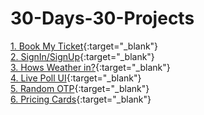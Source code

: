 # 30-Days-30-Projects

[1. Book My Ticket](https://pavankalyan-codes.github.io/30-Days-30-Projects/1%20Book%20My%20Ticket/){:target="\_blank"} \
[2. SignIn/SignUp](https://pavankalyan-codes.github.io/30-Days-30-Projects/2%20Signup-Signin/){:target="\_blank"} \
[3. Hows Weather in?](https://pavankalyan-codes.github.io/30-Days-30-Projects/3%20Hows%20weather%20in/){:target="\_blank"} \
[4. Live Poll UI](https://pavankalyan-codes.github.io/30-Days-30-Projects/4%20Live%20Poll/){:target="\_blank"} \
[5. Random OTP](https://pavankalyan-codes.github.io/30-Days-30-Projects/5%20Random%20OTP/){:target="\_blank"} \
[6. Pricing Cards](https://pavankalyan-codes.github.io/30-Days-30-Projects/6%20Pricing%20cards/){:target="\_blank"}
